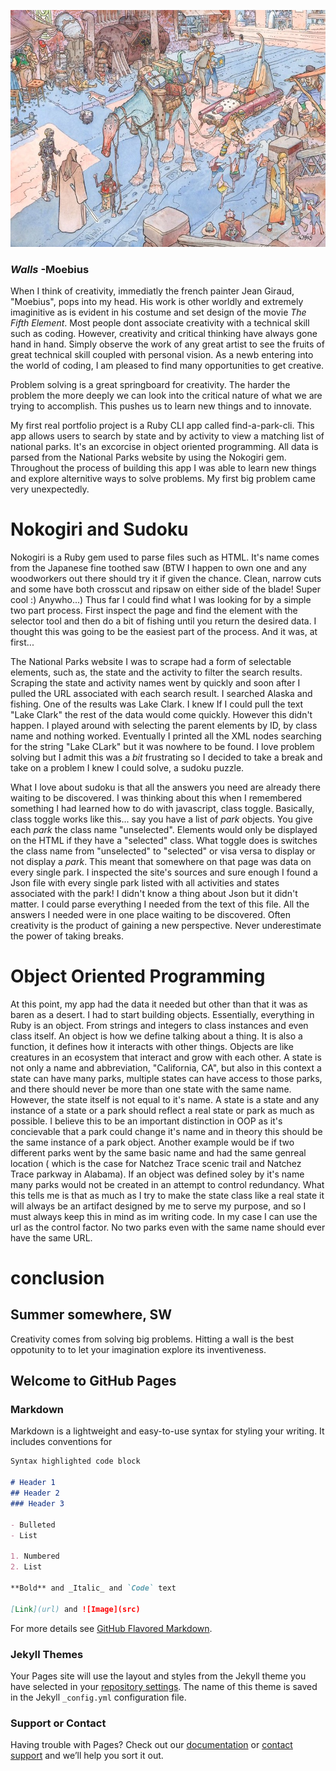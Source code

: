 
![Image](./moebius_walls.jpg)
###                                                                        _Walls_ -Moebius

When I think of creativity, immediatly the french painter Jean Giraud, "Moebius", pops into my head. His work is other worldly and extremely imaginitive as is evident in his costume and set design of the movie _The Fifth Element_. Most people dont associate creativity with a technical skill such as coding. However, creativity and critical thinking have always gone hand in hand. Simply observe the work of any great artist to see the fruits of great technical skill coupled with personal vision. As a newb entering into the world of coding, I am pleased to find many opportunities to get creative.

Problem solving is a great springboard for creativity. The harder the problem the more deeply we can look into the critical nature of what we are trying to accomplish. This pushes us to learn new things and to innovate.

My first real portfolio project is a Ruby CLI app called find-a-park-cli. This app allows users to search by state and by activity to view a matching list of national parks. It's an excorcise in object oriented programming. All data is parsed from the National Parks website by using the Nokogiri gem. Throughout the process of building this app I was able to learn new things and explore alternitive ways to solve problems. My first big problem came very unexpectedly.

 

# Nokogiri and Sudoku

Nokogiri is a Ruby gem used to parse files such as HTML. It's name comes from the Japanese fine toothed saw (BTW I happen to own one and any woodworkers out there should try it if given the chance. Clean, narrow cuts and some have both crosscut and ripsaw on either side of the blade! Super cool :) Anywho...) Thus far I could find what I was looking for by a simple two part process. First inspect the page and find the element with the selector tool and then do a bit of fishing until you return the desired data. I thought this was going to be the easiest part of the process. And it was, at first... 

The National Parks website I was to scrape had a form of selectable elements, such as, the state and the activity to filter the search results. Scraping the state and activity names went by quickly and soon after I pulled the URL associated with each search result. I searched Alaska and fishing. One of the results was Lake Clark. I knew If I could pull the text "Lake Clark" the rest of the data would come quickly. However this didn't happen. I played around with selecting the parent elements by ID, by class name and nothing worked. Eventually I printed all the XML nodes searching for the string "Lake CLark" but it was nowhere to be found. I love problem solving but I admit this was a _bit_ frustrating so I decided to take a break and take on a problem I knew I could solve, a sudoku puzzle.

What I love about sudoku is that all the answers you need are already there waiting to be discovered. I was thinking about this when I remembered something I had learned how to do with javascript, class toggle.
Basically, class toggle works like this... say you have a list of _park_ objects. You give each _park_ the class name "unselected". Elements would only be displayed on the HTML if they have a "selected" class. What toggle does is switches the class name from "unselected" to "selected" or visa versa to display or not display a _park_. This meant that somewhere on that page was data on every single park. I inspected the site's sources and sure enough I found a Json file with every single park listed with all activities and states associated with the park! I didn't know a thing about Json but it didn't matter. I could parse everything I needed from the text of this file. All the answers I needed were in one place waiting to be discovered.
Often creativity is the product of gaining a new perspective. Never underestimate the power of taking breaks.

# Object Oriented Programming

At this point, my app had the data it needed but other than that it was as baren as a desert. I had to start building objects.
Essentially, everything in Ruby is an object. From strings and integers to class instances and even class itself. An object is how we define talking about a thing. It is also a function, it defines how it interacts with other things. Objects are like creatures in an ecosystem that interact and grow with each other. A state is not only a name and abbreviation, "California, CA", but also in this context a state can have many parks, multiple states can have access to those parks, and there should never be more than one state with the same name. However, the state itself is not equal to it's name. A state is a state and any instance of a state or a park should reflect a real state or park as much as possible. I believe this to be an important distinction in OOP as it's concievable that a park could change it's name and in theory this should be the same instance of a park object. Another example would be if two different parks went by the same basic name and had the same genreal location ( which is the case for Natchez Trace scenic trail and Natchez Trace parkway in Alabama). If an object was defined soley by it's name many parks would not be created in an attempt to control redundancy. What this tells me is that as much as I try to make the state class like a real state it will always be an artifact designed by me to serve my purpose, and so I must always keep this in mind as im writing code.
In my case I can use the url as the control factor. No two parks even with the same name should ever have the same URL.


# conclusion 
## Summer somewhere, SW
Creativity comes from solving big problems. Hitting a wall is the best oppotunity to to let your imagination explore its inventiveness.
## Welcome to GitHub Pages



### Markdown

Markdown is a lightweight and easy-to-use syntax for styling your writing. It includes conventions for

```markdown
Syntax highlighted code block

# Header 1
## Header 2
### Header 3

- Bulleted
- List

1. Numbered
2. List

**Bold** and _Italic_ and `Code` text

[Link](url) and ![Image](src)
```

For more details see [GitHub Flavored Markdown](https://guides.github.com/features/mastering-markdown/).

### Jekyll Themes

Your Pages site will use the layout and styles from the Jekyll theme you have selected in your [repository settings](https://github.com/AustinRhoads/Enter_the_Wild_Coding_and_Creativity/settings). The name of this theme is saved in the Jekyll `_config.yml` configuration file.

### Support or Contact

Having trouble with Pages? Check out our [documentation](https://help.github.com/categories/github-pages-basics/) or [contact support](https://github.com/contact) and we’ll help you sort it out.
